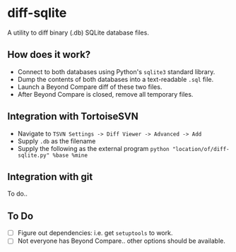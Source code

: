 # diff-sqlite
A utility to diff binary (.db) SQLite database files.

## How does it work?
- Connect to both databases using Python's `sqlite3` standard library.
- Dump the contents of both databases into a text-readable `.sql` file.
- Launch a Beyond Compare diff of these two files.
- After Beyond Compare is closed, remove all temporary files.

## Integration with TortoiseSVN
- Navigate to `TSVN Settings -> Diff Viewer -> Advanced -> Add`
- Supply `.db` as the filename
- Supply the following as the external program `python "location/of/diff-sqlite.py" %base %mine`

## Integration with git
To do..

## To Do
- [ ] Figure out dependencies: i.e. get `setuptools` to work.
- [ ] Not everyone has Beyond Compare.. other options should be available.